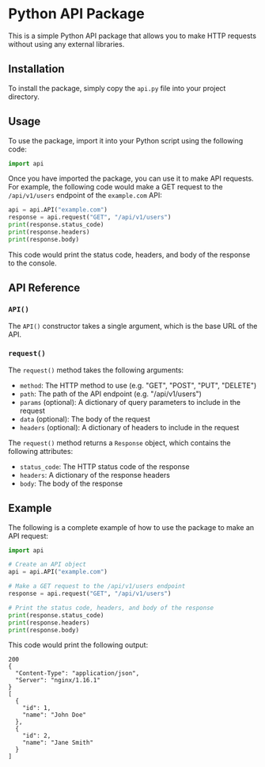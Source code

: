 # Python API Package

This is a simple Python API package that allows you to make HTTP requests without using any external libraries.

## Installation

To install the package, simply copy the `api.py` file into your project directory.

## Usage

To use the package, import it into your Python script using the following code:

```python
import api
```

Once you have imported the package, you can use it to make API requests. For example, the following code would make a GET request to the `/api/v1/users` endpoint of the `example.com` API:

```python
api = api.API("example.com")
response = api.request("GET", "/api/v1/users")
print(response.status_code)
print(response.headers)
print(response.body)
```

This code would print the status code, headers, and body of the response to the console.

## API Reference

### `API()`

The `API()` constructor takes a single argument, which is the base URL of the API.

### `request()`

The `request()` method takes the following arguments:

* `method`: The HTTP method to use (e.g. "GET", "POST", "PUT", "DELETE")
* `path`: The path of the API endpoint (e.g. "/api/v1/users")
* `params` (optional): A dictionary of query parameters to include in the request
* `data` (optional): The body of the request
* `headers` (optional): A dictionary of headers to include in the request

The `request()` method returns a `Response` object, which contains the following attributes:

* `status_code`: The HTTP status code of the response
* `headers`: A dictionary of the response headers
* `body`: The body of the response

## Example

The following is a complete example of how to use the package to make an API request:

```python
import api

# Create an API object
api = api.API("example.com")

# Make a GET request to the /api/v1/users endpoint
response = api.request("GET", "/api/v1/users")

# Print the status code, headers, and body of the response
print(response.status_code)
print(response.headers)
print(response.body)
```

This code would print the following output:

```
200
{
  "Content-Type": "application/json",
  "Server": "nginx/1.16.1"
}
[
  {
    "id": 1,
    "name": "John Doe"
  },
  {
    "id": 2,
    "name": "Jane Smith"
  }
]
```
